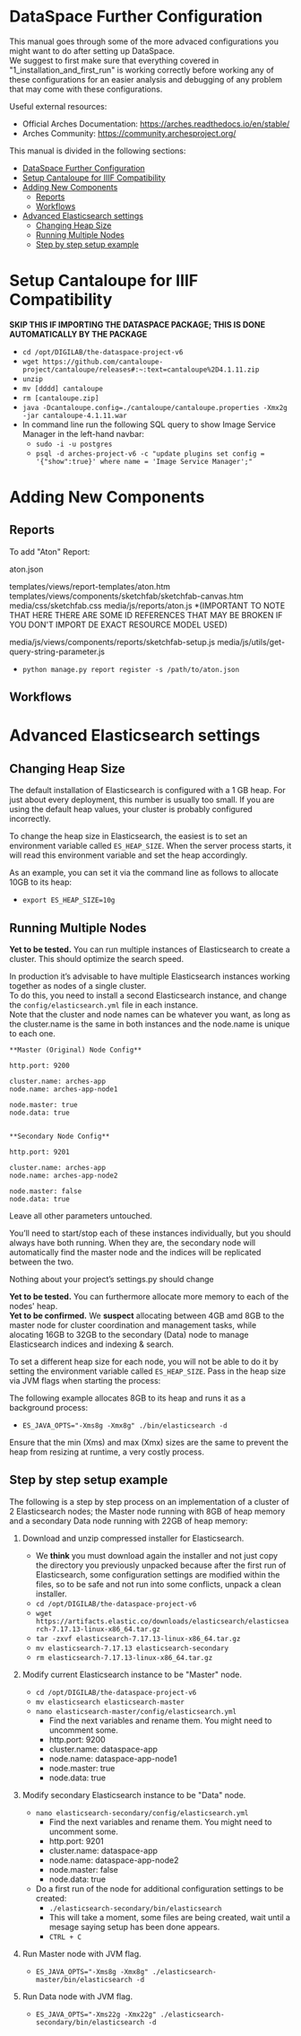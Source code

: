 # DataSpace Further Configuration
This manual goes through some of the more advaced configurations you might want to do after setting up DataSpace.  
We suggest to first make sure that everything covered in "1_installation_and_first_run" is working correctly before working any of these configurations for an easier analysis and debugging of any problem that may come with these configurations.

Useful external resources:

- Official Arches Documentation: https://arches.readthedocs.io/en/stable/
- Arches Community: https://community.archesproject.org/

This manual is divided in the following sections:

- [DataSpace Further Configuration](#dataspace-further-configuration)
- [Setup Cantaloupe for IIIF Compatibility](#setup-cantaloupe-for-iiif-compatibility)
- [Adding New Components](#adding-new-components)
  - [Reports](#reports)
  - [Workflows](#workflows)
- [Advanced Elasticsearch settings](#advanced-elasticsearch-settings)
  - [Changing Heap Size](#changing-heap-size)
  - [Running Multiple Nodes](#running-multiple-nodes)
  - [Step by step setup example](#step-by-step-setup-example)


# Setup Cantaloupe for IIIF Compatibility
**SKIP THIS IF IMPORTING THE DATASPACE PACKAGE; THIS IS DONE AUTOMATICALLY BY THE PACKAGE**
- `cd /opt/DIGILAB/the-dataspace-project-v6`
- `wget https://github.com/cantaloupe-project/cantaloupe/releases#:~:text=cantaloupe%2D4.1.11.zip`
- `unzip `
- `mv [dddd] cantaloupe`
- `rm [cantaloupe.zip]`
- `java -Dcantaloupe.config=./cantaloupe/cantaloupe.properties -Xmx2g -jar cantaloupe-4.1.11.war`
- In command line run the following SQL query to show Image Service Manager in the left-hand navbar:
  - `sudo -i -u postgres`  
  - `psql -d arches-project-v6 -c "update plugins set config = '{"show":true}' where name = 'Image Service Manager';"`


# Adding New Components
## Reports
To add "Aton" Report:

aton.json

templates/views/report-templates/aton.htm
templates/views/components/sketchfab/sketchfab-canvas.htm
media/css/sketchfab.css
media/js/reports/aton.js
*(IMPORTANT TO NOTE THAT HERE THERE ARE SOME ID REFERENCES THAT MAY BE BROKEN IF YOU DON'T IMPORT DE EXACT RESOURCE MODEL USED)

media/js/views/components/reports/sketchfab-setup.js
media/js/utils/get-query-string-parameter.js

- `python manage.py report register -s /path/to/aton.json`

## Workflows



# Advanced Elasticsearch settings
## Changing Heap Size
The default installation of Elasticsearch is configured with a 1 GB heap. For just about every deployment, this number is usually too small. If you are using the default heap values, your cluster is probably configured incorrectly.

To change the heap size in Elasticsearch, the easiest is to set an environment variable called `ES_HEAP_SIZE`. When the server process starts, it will read this environment variable and set the heap accordingly.

As an example, you can set it via the command line as follows to allocate 10GB to its heap:
- `export ES_HEAP_SIZE=10g`

  
## Running Multiple Nodes  
**Yet to be tested.** You can run multiple instances of Elasticsearch to create a cluster. This should optimize the search speed.

In production it’s advisable to have multiple Elasticsearch instances working together as nodes of a single cluster.  
To do this, you need to install a second Elasticsearch instance, and change the `config/elasticsearch.yml` file in each instance.  
Note that the cluster and node names can be whatever you want, as long as the cluster.name is the same in both instances and the node.name is unique to each one.

    **Master (Original) Node Config**

    http.port: 9200

    cluster.name: arches-app
    node.name: arches-app-node1

    node.master: true
    node.data: true


    **Secondary Node Config**

    http.port: 9201

    cluster.name: arches-app
    node.name: arches-app-node2

    node.master: false
    node.data: true

Leave all other parameters untouched.

You’ll need to start/stop each of these instances individually, but you should always have both running. When they are, the secondary node will automatically find the master node and the indices will be replicated between the two.

Nothing about your project’s settings.py should change

**Yet to be tested.** You can furthermore allocate more memory to each of the nodes' heap.  
**Yet to be confirmed.** We **suspect** allocating between 4GB amd 8GB to the master node for cluster coordination and management tasks, while alocating 16GB to 32GB to the secondary (Data) node to manage Elasticsearch indices and indexing & search. 

To set a different heap size for each node, you will not be able to do it by setting the environment variable called `ES_HEAP_SIZE`. Pass in the heap size via JVM flags when starting the process:

The following example allocates 8GB to its heap and runs it as a background process:
- `ES_JAVA_OPTS="-Xms8g -Xmx8g" ./bin/elasticsearch -d`

Ensure that the min (Xms) and max (Xmx) sizes are the same to prevent the heap from resizing at runtime, a very costly process.

## Step by step setup example
The following is a step by step process on an implementation of a cluster of 2 Elasticsearch nodes; the Master node running with 8GB of heap memory and a secondary Data node running with 22GB of heap memory:

1. Download and unzip compressed installer for Elasticsearch.
   - We **think** you must download again the installer and not just copy the directory you previously unpacked because after the first run of Elasticsearch, some configuration settings are modified within the files, so to be safe and not run into some conflicts, unpack a clean installer.
   - `cd /opt/DIGILAB/the-dataspace-project-v6`
   - `wget https://artifacts.elastic.co/downloads/elasticsearch/elasticsearch-7.17.13-linux-x86_64.tar.gz`
   - `tar -zxvf elasticsearch-7.17.13-linux-x86_64.tar.gz`
   - `mv elasticsearch-7.17.13 elasticsearch-secondary`
   - `rm elasticsearch-7.17.13-linux-x86_64.tar.gz`

1. Modify current Elasticsearch instance to be "Master" node.
   - `cd /opt/DIGILAB/the-dataspace-project-v6`
   - `mv elasticsearch elasticsearch-master`
   - `nano elasticsearch-master/config/elasticsearch.yml`
     - Find the next variables and rename them. You might need to uncomment some.
     - http.port: 9200
     - cluster.name: dataspace-app
     - node.name: dataspace-app-node1
     - node.master: true
     - node.data: true

1. Modify secondary Elasticsearch instance to be "Data" node.
   - `nano elasticsearch-secondary/config/elasticsearch.yml`
     - Find the next variables and rename them. You might need to uncomment some.
     - http.port: 9201
     - cluster.name: dataspace-app
     - node.name: dataspace-app-node2
     - node.master: false
     - node.data: true
   -  Do a first run of the node for additional configuration settings to be created:
      - `./elasticsearch-secondary/bin/elasticsearch`
      - This will take a moment, some files are being created, wait until a mesage saying setup has been done appears.
      - `CTRL + C`

1. Run Master node with JVM flag.
   -  `ES_JAVA_OPTS="-Xms8g -Xmx8g" ./elasticsearch-master/bin/elasticsearch -d`

1. Run Data node with JVM flag.
   -  `ES_JAVA_OPTS="-Xms22g -Xmx22g" ./elasticsearch-secondary/bin/elasticsearch -d`

